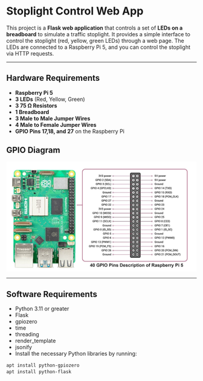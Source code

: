 # Stoplight Control Web App

This project is a **Flask web application** that controls a set of **LEDs on a breadboard** to simulate a traffic stoplight. It provides a simple interface to control the stoplight (red, yellow, green LEDs) through a web page. The LEDs are connected to a Raspberry Pi 5, and you can control the stoplight via HTTP requests.

---

## Hardware Requirements

- **Raspberry Pi 5**
- **3 LEDs** (Red, Yellow, Green)
- **3 75 Ω Resistors**
- **1 Breadboard**
- **3 Male to Male Jumper Wires**
- **4 Male to Female Jumper Wires**
- **GPIO Pins 17,18, and 27** on the Raspberry Pi

## GPIO Diagram
![GPIO Diagram](images/Raspberry-Pi-5-Pinout-.jpg)

---

## Software Requirements

- Python 3.11 or greater
- Flask
- gpiozero
- time
- threading
- render_template
- jsonify
- Install the necessary Python libraries by running:

```bash
apt install python-gpiozero
apt install python-flask
